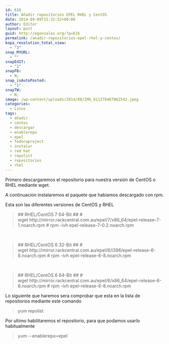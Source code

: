 ```yaml
---
id: 616
title: Añadir repositorios EPEL RHEL y CentOS
date: 2014-09-09T15:32:52+00:00
author: Editor
layout: post
guid: http://egonzalez.org/?p=616
permalink: /anadir-repositorios-epel-rhel-y-centos/
kopa_resolution_total_view:
  - "3"
snap_MYURL:
  - ""
snapEdIT:
  - "1"
snapFB:
  - N;
snap_isAutoPosted:
  - "1"
snapTW:
  - N;
image: /wp-content/uploads/2014/08/IMG_811278467062542.jpeg
categories:
  - Linux
tags:
  - añadir
  - centos
  - descargar
  - enablerepo
  - epel
  - fedoraproject
  - instalar
  - red hat
  - repolist
  - repositorios
  - rhel
---
```

Primero descargaremos el repositorio para nuestra versión de CentOS o RHEL mediante wget.

A continuacion instalaremos el paquete que habiamos descargado con rpm.

Esta son las diferentes versiones de CentOS y RHEL
<blockquote>## RHEL/CentOS 7 64-Bit ##
# wget http://mirror.rackcentral.com.au/epel/7/x86_64/epel-release-7-1.noarch.rpm
# rpm -ivh epel-release-7-0.2.noarch.rpm</blockquote>
&nbsp;
<blockquote>## RHEL/CentOS 6 32-Bit ##
# wget http://mirror.rackcentral.com.au/epel/6/i386/epel-release-6-8.noarch.rpm
# rpm -ivh epel-release-6-8.noarch.rpm</blockquote>
&nbsp;
<blockquote>## RHEL/CentOS 6 64-Bit ##
# wget http://mirror.rackcentral.com.au/epel/6/x86_64/epel-release-6-8.noarch.rpm
# rpm -ivh epel-release-6-8.noarch.rpm</blockquote>
Lo siguiente que haremos sera comprobar que esta en la lista de repositorios mediante este comando
<blockquote>yum repolist</blockquote>
Por ultimo habilitaremos el repositorio, para que podamos usarlo habitualmente
<blockquote>yum --enablerepo=epel</blockquote>